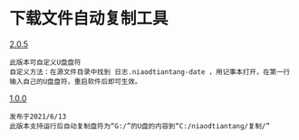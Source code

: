 # 下载文件自动复制工具
   
<a href="http://niaodtiantang.github.io/download/文件自动复制工具2.0.5.7z">2.0.5</a>
```
此版本可自定义U盘盘符
自定义方法：在源文件目录中找到 日志.niaodtiantang-date ，用记事本打开，在第一行输入自己的U盘盘符，重启软件后即可生效。
```
<a href="http://niaodtiantang.github.io/download/文件自动复制工具1.0.0.exe">1.0.0</a>
```
发布于2021/6/13
此版本支持运行后自动复制盘符为“G:/”的U盘的内容到“C:/niaodtiantang/复制/”
```
